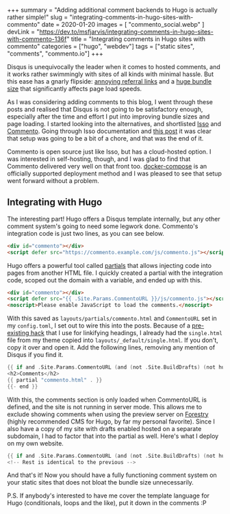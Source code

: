 +++
summary = "Adding additional comment backends to Hugo is actually rather simple!"
slug = "integrating-comments-in-hugo-sites-with-commento"
date = 2020-01-20
images = [ "commento_social.webp" ]
devLink = "https://dev.to/msfjarvis/integrating-comments-in-hugo-sites-with-commento-136f"
title = "Integrating comments in Hugo sites with commento"
categories = ["hugo", "webdev"]
tags = ["static sites", "comments", "commento.io"]
+++

Disqus is unequivocally the leader when it comes to hosted comments, and it works rather swimmingly with sites of all kinds with minimal hassle. But this ease has a gnarly flipside: [annoying referral links](https://stiobhart.net/2017-02-21-disqusting/) and a [huge bundle size](https://victorzhou.com/blog/replacing-disqus/) that significantly affects page load speeds.

As I was considering adding comments to this blog, I went through these posts and realised that Disqus is not going to be satisfactory enough, especially after the time and effort I put into improving bundle sizes and page loading. I started looking into the alternatives, and shortlisted [Isso](https://posativ.org/isso) and [Commento](https://commento.io/). Going through Isso documentation and [this post](https://stiobhart.net/2017-02-24-isso-comments/) it was clear that setup was going to be a bit of a chore, and that was the end of it.

Commento is open source just like Isso, but has a cloud-hosted option. I was interested in self-hosting, though, and I was glad to find that Commento delivered very well on that front too. [docker-compose](https://docs.commento.io/installation/self-hosting/on-your-server/docker.html#with-docker-compose) is an officially supported deployment method and I was pleased to see that setup went forward without a problem.

## Integrating with Hugo

The interesting part! Hugo offers a Disqus template internally, but any other comment system's going to need some legwork done. Commento's integration code is just two lines, as you can see below.

```html
<div id="commento"></div>
<script defer src="https://commento.example.com/js/commento.js"></script>
```

Hugo offers a powerful tool called [partials](https://gohugo.io/templates/partials/#use-partials-in-your-templates) that allows injecting code into pages from another HTML file. I quickly created a partial with the integration code, scoped out the domain with a variable, and ended up with this.

```html
<div id="commento"></div>
<script defer src="{{ .Site.Params.CommentoURL }}/js/commento.js"></script>
<noscript>Please enable JavaScript to load the comments.</noscript>
```

With this saved as `layouts/partials/commento.html` and `CommentoURL` set in my `config.toml`, I set out to wire this into the posts. Because of a [pre-existing hack](https://github.com/msfjarvis/msfjarvis.dev/commit/5447bb36258934d6a5bc86be99ef91a9eeb9eb17) that I use for linkifying headings, I already had the `single.html` file from my theme copied into `layouts/_default/single.html`. If you don't, copy it over and open it. Add the following lines, removing any mention of Disqus if you find it.

```go
{{ if and .Site.Params.CommentoURL (and (not .Site.BuildDrafts) (not hugo.IsServer)) -}}
<h2>Comments</h2>
{{ partial "commento.html" . }}
{{- end }}
```

With this, the comments section is only loaded when CommentoURL is defined, and the site is not running in server mode. This allows me to exclude showing comments when using the preview server on [Forestry](https://forestry.io) (highly recommended CMS for Hugo, by far my personal favorite). Since I also have a copy of my site with drafts enabled hosted on a separate subdomain, I had to factor that into the partial as well. Here's what I deploy on my own website.

```go
{{ if and .Site.Params.CommentoURL (and (not .Site.BuildDrafts) (not hugo.IsServer)) -}}
<!-- Rest is identical to the previous -->
```

And that's it! Now you should have a fully functioning comment system on your static sites that does not bloat the bundle size unnecessarily.

P.S. If anybody's interested to have me cover the template language for Hugo (conditionals, loops and the like), put it down in the comments :P
